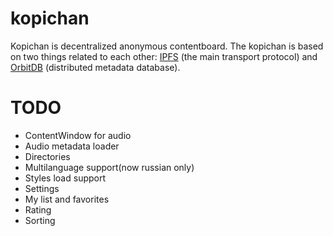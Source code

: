 # kopichan
Kopichan is decentralized anonymous contentboard.
The kopichan is based on two things related to each other: [IPFS](https://github.com/ipfs/js-ipfs) (the main transport protocol) and [OrbitDB](https://gitgub.com/orbitdb/orbit-db) (distributed metadata database).

# TODO
- ContentWindow for audio
- Audio metadata loader
- Directories
- Multilanguage support(now russian only)
- Styles load support
- Settings
- My list and favorites
- Rating
- Sorting
